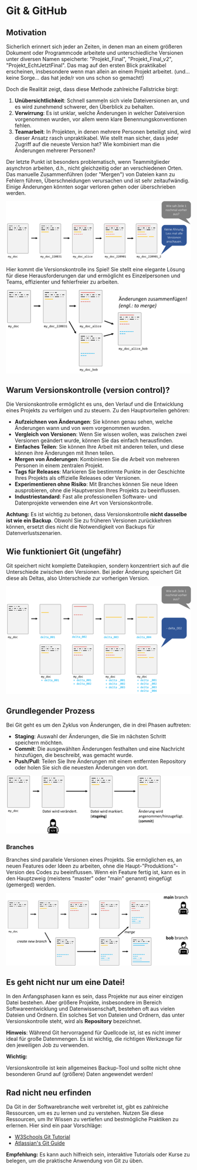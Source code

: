 # Git & GitHub

## Motivation

Sicherlich erinnert sich jeder an Zeiten, in denen man an einem größeren Dokument oder Programmcode arbeitete und unterschiedliche Versionen unter diversen Namen speicherte: "Projekt_Final", "Projekt_Final_v2", "Projekt_EchtJetztFinal". Das mag auf den ersten Blick praktikabel erscheinen, insbesondere wenn man allein an einem Projekt arbeitet. 
(und... keine Sorge... das hat jede/r von uns schon so gemacht!)

Doch die Realität zeigt, dass diese Methode zahlreiche Fallstricke birgt:

1. **Unübersichtlichkeit**: Schnell sammeln sich viele Dateiversionen an, und es wird zunehmend schwerer, den Überblick zu behalten.
2. **Verwirrung**: Es ist unklar, welche Änderungen in welcher Dateiversion vorgenommen wurden, vor allem wenn klare Benennungskonventionen fehlen.
3. **Teamarbeit**: In Projekten, in denen mehrere Personen beteiligt sind, wird dieser Ansatz rasch unpraktikabel. Wie stellt man sicher, dass jeder Zugriff auf die neueste Version hat? Wie kombiniert man die Änderungen mehrerer Personen?

Der letzte Punkt ist besonders problematisch, wenn Teammitglieder asynchron arbeiten, d.h., nicht gleichzeitig oder an verschiedenen Orten. Das manuelle Zusammenführen (oder "Mergen") von Dateien kann zu Fehlern führen, Überschneidungen verursachen und ist sehr zeitaufwändig. Einige Änderungen könnten sogar verloren gehen oder überschrieben werden.

![fig_versioning_unprofessional_way_01](../images/fig_versioning_unprofessional_way_01.png)

Hier kommt die Versionskontrolle ins Spiel! Sie stellt eine elegante Lösung für diese Herausforderungen dar und ermöglicht es Einzelpersonen und Teams, effizienter und fehlerfreier zu arbeiten.



![fig_versioning_unprofessional_way_02](../images/fig_versioning_unprofessional_way_02.png)

## Warum Versionskontrolle (version control)?

Die Versionskontrolle ermöglicht es uns, den Verlauf und die Entwicklung eines Projekts zu verfolgen und zu steuern. Zu den Hauptvorteilen gehören:

- **Aufzeichnen von Änderungen**: Sie können genau sehen, welche Änderungen wann und von wem vorgenommen wurden.
- **Vergleich von Versionen**: Wenn Sie wissen wollen, was zwischen zwei Versionen geändert wurde, können Sie das einfach herausfinden.
- **Einfaches Teilen**: Sie können Ihre Arbeit mit anderen teilen, und diese können ihre Änderungen mit Ihnen teilen.
- **Mergen von Änderungen**: Kombinieren Sie die Arbeit von mehreren Personen in einem zentralen Projekt.
- **Tags für Releases**: Markieren Sie bestimmte Punkte in der Geschichte Ihres Projekts als offizielle Releases oder Versionen.
- **Experimentieren ohne Risiko**: Mit Branches können Sie neue Ideen ausprobieren, ohne die Hauptversion Ihres Projekts zu beeinflussen.
- **Industriestandard**: Fast alle professionellen Software- und Datenprojekte verwenden eine Art von Versionskontrolle.

**Achtung:** Es ist wichtig zu betonen, dass Versionskontrolle **nicht dasselbe ist wie ein Backup**. Obwohl Sie zu früheren Versionen zurückkehren können, ersetzt dies nicht die Notwendigkeit von Backups für Datenverlustszenarien.



## Wie funktioniert Git (ungefähr)

Git speichert nicht komplette Dateikopien, sondern konzentriert sich auf die Unterschiede zwischen den Versionen. Bei jeder Änderung speichert Git diese als Deltas, also Unterschiede zur vorherigen Version.



![fig_versioning_deltas](../images/fig_versioning_deltas.png)

## Grundlegender Prozess

Bei Git geht es um den Zyklus von Änderungen, die in drei Phasen auftreten:

- **Staging**: Auswahl der Änderungen, die Sie im nächsten Schritt speichern möchten.
- **Commit**: Die ausgewählten Änderungen festhalten und eine Nachricht hinzufügen, die beschreibt, was gemacht wurde.
- **Push/Pull**: Teilen Sie Ihre Änderungen mit einem entfernten Repository oder holen Sie sich die neuesten Änderungen von dort.



![fig_git_basic_process](../images/fig_git_basic_process.png)

### Branches

Branches sind parallele Versionen eines Projekts. Sie ermöglichen es, an neuen Features oder Ideen zu arbeiten, ohne die  Haupt-"Produktions"-Version des Codes zu beeinflussen. Wenn ein Feature  fertig ist, kann es in den Hauptzweig (meistens "master" oder "main"  genannt) eingefügt (gemerged) werden.

![fig_git_basic_process_branches](../images/fig_git_basic_process_branches.png)

## Es geht nicht nur um eine Datei!

In den Anfangsphasen kann es sein, dass Projekte nur aus einer einzigen Datei bestehen. Aber größere Projekte, insbesondere im Bereich Softwareentwicklung und Datenwissenschaft, bestehen oft aus vielen Dateien und Ordnern. Ein solches Set von Dateien und Ordnern, das unter Versionskontrolle steht, wird als **Repository** bezeichnet.

**Hinweis**: Während Git hervorragend für Quellcode ist, ist es nicht immer ideal für große Datenmengen. Es ist wichtig, die richtigen Werkzeuge für den jeweiligen Job zu verwenden.



**Wichtig:** 

Versionskontrolle ist kein allgemeines Backup-Tool und sollte nicht ohne besonderen Grund auf (größere) Daten angewendet werden!



## Rad nicht neu erfinden

Da Git in der Softwarebranche weit verbreitet ist, gibt es zahlreiche Ressourcen, um es zu lernen und zu verstehen. Nutzen Sie diese Ressourcen, um Ihr Wissen zu vertiefen und bestmögliche Praktiken zu erlernen. Hier sind ein paar Vorschläge:

- [W3Schools Git Tutorial](https://www.w3schools.com/git/)
- [Atlassian's Git Guide](https://www.atlassian.com/git)

**Empfehlung:** Es kann auch hilfreich sein, interaktive Tutorials oder Kurse zu belegen, um die praktische Anwendung von Git zu üben.